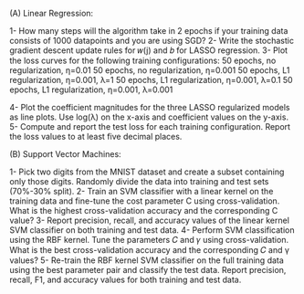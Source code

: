 (A) Linear Regression:


1- How many steps will the algorithm take in 2 epochs if your training data consists of 1000 datapoints and you are using SGD?
2- Write the stochastic gradient descent update rules for  𝑤(j) and 𝑏 for LASSO regression.
3- Plot the loss curves for the following training configurations:
50 epochs, no regularization, η=0.01
50 epochs, no regularization, η=0.001
50 epochs, L1 regularization, η=0.001, λ=1
50 epochs, L1 regularization, η=0.001, λ=0.1
50 epochs, L1 regularization, η=0.001, λ=0.001

4- Plot the coefficient magnitudes for the three LASSO regularized models as line plots. Use log(λ) on the x-axis and coefficient values on the y-axis.
5- Compute and report the test loss for each training configuration. Report the loss values to at least five decimal places.

(B) Support Vector Machines:


1- Pick two digits from the MNIST dataset and create a subset containing only those digits. Randomly divide the data into training and test sets (70%-30% split).
2- Train an SVM classifier with a linear kernel on the training data and fine-tune the cost parameter C using cross-validation. What is the highest cross-validation accuracy and the corresponding C value?
3- Report precision, recall, and accuracy values of the linear kernel SVM classifier on both training and test data.
4- Perform SVM classification using the RBF kernel. Tune the parameters 𝐶 and 𝛾 using cross-validation. What is the best cross-validation accuracy and the corresponding 𝐶 and 
γ values?
5- Re-train the RBF kernel SVM classifier on the full training data using the best parameter pair and classify the test data. Report precision, recall, F1, and accuracy values for both training and test data.

